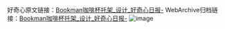 好奇心原文链接：[Bookman咖啡杯托架_设计_好奇心日报-](https://www.qdaily.com/articles/2707.html)
WebArchive归档链接：[Bookman咖啡杯托架_设计_好奇心日报-](http://web.archive.org/web/20190623151331/https://www.qdaily.com/articles/2707.html)
![image](http://ww3.sinaimg.cn/large/007d5XDply1g3v6eh4q1nj30u02ww175)